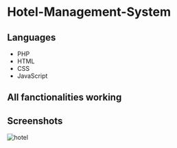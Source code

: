 # Hotel-Management-System

## Languages

* PHP
* HTML
* CSS
* JavaScript

## All fanctionalities working

## Screenshots
![hotel](https://github.com/peter-kimanzi/Hotel-Management-System/assets/71552773/fe5a164a-3b5f-4535-be2c-8c665e7f81c0)
